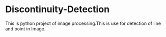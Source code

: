 # Discontinuity-Detection
This is python project of image processing.This is use for detection of line and point in Image.
